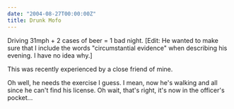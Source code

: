 ```yaml
---
date: "2004-08-27T00:00:00Z"
title: Drunk Mofo
---
```

Driving 31mph + 2 cases of beer = 1 bad night. [Edit: He wanted to make sure that I include the words "circumstantial evidence" when describing his evening. I have no idea why.]

This was recently experienced by a close friend of mine.

Oh well, he needs the exercise I guess. I mean, now he's walking and all since he can't find his license. Oh wait, that's right, it's now in the officer's pocket...